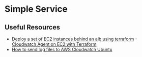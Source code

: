 # Simple Service

## Useful Resources

- [Deploy a set of EC2 instances behind an alb using terraform](https://aws.plainenglish.io/deploy-a-set-of-ec2-instances-behind-an-alb-using-terraform-403fe584f09e)
-[Cloudwatch Agent on EC2 with Terraform](https://jazz-twk.medium.com/cloudwatch-agent-on-ec2-with-terraform-8cf58e8736de)
- [How to send log files to AWS Cloudwatch Ubuntu](https://www.rapidspike.com/blog/how-to-send-log-files-to-aws-cloudwatch-ubuntu/)